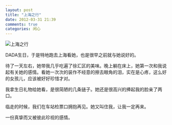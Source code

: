 ```yaml
---
layout: post
title: "上海之行"
date: 2012-03-31 21:39
comments: true
categories: 闲心
---
```

![上海之行](http://distilleryimage11.s3.amazonaws.com/52145bd2a64611e1a92a1231381b6f02_7.jpg)

DADA生日，于是特地跑去上海看她，也是很早之前就与她说好的。

待了一天左右，她带我几乎吃遍了徐汇区的美味。晚上躺在床上，她第一次和我说起有关她的感情。看她一次次的装作不经意的擦去眼角的泪，实在是心疼，这么好的女孩儿，应该被好好珍惜才对。

我拿生日礼物给她看，是很简陋的几条链子。她还是很高兴的捧起我的脸亲了两口。

临走的时候，我们在车站检票口拥抱再见。她又叫住我，让我一定再来。

一份真挚而又被彼此珍视的感情。